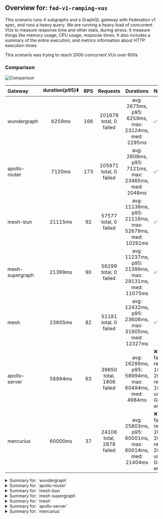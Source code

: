 ## Overview for: `fed-v1-ramping-vus`


This scenario runs 4 subgraphs and a GraphQL gateway with Federation v1 spec, and runs a heavy query. We are running a heavy load of concurrent VUs to measure response time and other stats, during stress. It measure things like memory usage, CPU usage, response times. It also includes a summary of the entire execution, and metrics information about HTTP execution times.


This scenario was trying to reach 2000 concurrent VUs over 600s


### Comparison


<img src="https://imagedelivery.net/KYe9TScr4TldYHA48pczVg/61122181-09dc-4c02-e6e8-dfffc66a0000/public" alt="Comparison" />


| Gateway         | duration(p95)⬇️ |  RPS  |         Requests         |                       Durations                        | Notes                                                                          |
| :-------------- | :-------------: | :---: | :----------------------: | :----------------------------------------------------: | :----------------------------------------------------------------------------- |
| wundergraph     |     6259ms      |  166  |  101678 total, 0 failed  |  avg: 2675ms, p95: 6259ms, max: 23124ms, med: 2295ms   | ✅                                                                              |
| apollo-router   |     7120ms      |  173  |  105971 total, 0 failed  |  avg: 2608ms, p95: 7121ms, max: 23465ms, med: 2048ms   | ✅                                                                              |
| mesh-bun        |     21115ms     |  92   |  57577 total, 0 failed   | avg: 11138ms, p95: 21116ms, max: 52679ms, med: 10291ms | ✅                                                                              |
| mesh-supergraph |     21399ms     |  90   |  56299 total, 0 failed   | avg: 11237ms, p95: 21399ms, max: 29131ms, med: 11075ms | ✅                                                                              |
| mesh            |     23605ms     |  82   |  51181 total, 0 failed   | avg: 12432ms, p95: 23606ms, max: 31905ms, med: 12327ms | ✅                                                                              |
| apollo-server   |     58994ms     |  63   | 39650 total, 1806 failed | avg: 16289ms, p95: 58994ms, max: 60494ms, med: 4984ms  | ❌ 1806 failed requests, 1806 non-200 responses, 1806 unexpected GraphQL errors |
| mercurius       |     60000ms     |  37   | 24106 total, 2878 failed | avg: 25803ms, p95: 60001ms, max: 60014ms, med: 21404ms | ❌ 2878 failed requests, 2878 non-200 responses, 2878 unexpected GraphQL errors |



<details>
  <summary>Summary for: `wundergraph`</summary>

  **K6 Output**




```
     ✓ response code was 200
     ✓ no graphql errors
     ✓ valid response structure

     checks.........................: 100.00% ✓ 305034     ✗ 0     
     data_received..................: 8.9 GB  15 MB/s
     data_sent......................: 121 MB  198 kB/s
     http_req_blocked...............: avg=47.5ms   min=1.38µs  med=3.6µs   max=17.63s p(90)=5.84µs   p(95)=10.48µs 
     http_req_connecting............: avg=44.69ms  min=0s      med=0s      max=13.2s  p(90)=0s       p(95)=0s      
     http_req_duration..............: avg=2.67s    min=6.82ms  med=2.29s   max=23.12s p(90)=5.29s    p(95)=6.25s   
       { expected_response:true }...: avg=2.67s    min=6.82ms  med=2.29s   max=23.12s p(90)=5.29s    p(95)=6.25s   
     http_req_failed................: 0.00%   ✓ 0          ✗ 101678
     http_req_receiving.............: avg=555.08ms min=22.65µs med=78.31µs max=19.22s p(90)=1.79s    p(95)=3.55s   
     http_req_sending...............: avg=78.1ms   min=6.22µs  med=15.64µs max=15.18s p(90)=133.71µs p(95)=189.19ms
     http_req_tls_handshaking.......: avg=0s       min=0s      med=0s      max=0s     p(90)=0s       p(95)=0s      
     http_req_waiting...............: avg=2.04s    min=6.72ms  med=1.64s   max=14.25s p(90)=4.54s    p(95)=5.18s   
     http_reqs......................: 101678  166.682726/s
     iteration_duration.............: avg=5.98s    min=13.84ms med=4.83s   max=44.01s p(90)=12.73s   p(95)=15.65s  
     iterations.....................: 101678  166.682726/s
     vus............................: 73      min=51       max=1994
     vus_max........................: 2000    min=2000     max=2000
```


**Performance Overview**


<img src="https://imagedelivery.net/KYe9TScr4TldYHA48pczVg/2257f5d6-f939-4f92-f476-3deb4ded3700/public" alt="Performance Overview" />


**Subgraphs Overview**


<img src="https://imagedelivery.net/KYe9TScr4TldYHA48pczVg/df389d4c-52c6-4dd0-5c0e-5302a0e45600/public" alt="Subgraphs Overview" />


**HTTP Overview**


<img src="https://imagedelivery.net/KYe9TScr4TldYHA48pczVg/dd7184b7-45cb-40c8-0ce1-de596bf4d700/public" alt="HTTP Overview" />


  </details>

<details>
  <summary>Summary for: `apollo-router`</summary>

  **K6 Output**




```
     ✓ response code was 200
     ✓ no graphql errors
     ✓ valid response structure

     checks.........................: 100.00% ✓ 317913     ✗ 0     
     data_received..................: 9.3 GB  15 MB/s
     data_sent......................: 126 MB  206 kB/s
     http_req_blocked...............: avg=40.29ms min=1.43µs  med=3.7µs   max=16.01s p(90)=6.02µs   p(95)=9.89µs  
     http_req_connecting............: avg=36.4ms  min=0s      med=0s      max=16.01s p(90)=0s       p(95)=0s      
     http_req_duration..............: avg=2.6s    min=8.86ms  med=2.04s   max=23.46s p(90)=5.32s    p(95)=7.12s   
       { expected_response:true }...: avg=2.6s    min=8.86ms  med=2.04s   max=23.46s p(90)=5.32s    p(95)=7.12s   
     http_req_failed................: 0.00%   ✓ 0          ✗ 105971
     http_req_receiving.............: avg=694.2ms min=22.69µs med=81.75µs max=15.56s p(90)=2.24s    p(95)=4.47s   
     http_req_sending...............: avg=81.59ms min=6.17µs  med=15.86µs max=13.28s p(90)=122.53µs p(95)=135.55ms
     http_req_tls_handshaking.......: avg=0s      min=0s      med=0s      max=0s     p(90)=0s       p(95)=0s      
     http_req_waiting...............: avg=1.83s   min=8.76ms  med=1.51s   max=9.44s  p(90)=3.92s    p(95)=4.58s   
     http_reqs......................: 105971  173.714542/s
     iteration_duration.............: avg=5.71s   min=18.41ms med=4.34s   max=47.98s p(90)=12.55s   p(95)=15.8s   
     iterations.....................: 105971  173.714542/s
     vus............................: 7       min=7        max=1982
     vus_max........................: 2000    min=2000     max=2000
```


**Performance Overview**


<img src="https://imagedelivery.net/KYe9TScr4TldYHA48pczVg/ab4097f8-f6cf-4f85-8926-c3fb24c23200/public" alt="Performance Overview" />


**Subgraphs Overview**


<img src="https://imagedelivery.net/KYe9TScr4TldYHA48pczVg/e1f72775-707e-46f4-3ebf-ce76019c9900/public" alt="Subgraphs Overview" />


**HTTP Overview**


<img src="https://imagedelivery.net/KYe9TScr4TldYHA48pczVg/34218173-ea91-4ca3-da5a-c8a465049b00/public" alt="HTTP Overview" />


  </details>

<details>
  <summary>Summary for: `mesh-bun`</summary>

  **K6 Output**




```
     ✓ response code was 200
     ✓ no graphql errors
     ✓ valid response structure

     checks.........................: 100.00% ✓ 172731    ✗ 0     
     data_received..................: 5.1 GB  8.1 MB/s
     data_sent......................: 68 MB   110 kB/s
     http_req_blocked...............: avg=798.89µs min=1.38µs   med=3.9µs    max=688.18ms p(90)=6.98µs   p(95)=12.55µs 
     http_req_connecting............: avg=759.43µs min=0s       med=0s       max=502.3ms  p(90)=0s       p(95)=0s      
     http_req_duration..............: avg=11.13s   min=365.54ms med=10.29s   max=52.67s   p(90)=20.13s   p(95)=21.11s  
       { expected_response:true }...: avg=11.13s   min=365.54ms med=10.29s   max=52.67s   p(90)=20.13s   p(95)=21.11s  
     http_req_failed................: 0.00%   ✓ 0         ✗ 57577 
     http_req_receiving.............: avg=139.92ms min=29.15µs  med=109.82µs max=16.02s   p(90)=570.04µs p(95)=58.12ms 
     http_req_sending...............: avg=1.5ms    min=7.99µs   med=18.56µs  max=890.95ms p(90)=44.57µs  p(95)=130.27µs
     http_req_tls_handshaking.......: avg=0s       min=0s       med=0s       max=0s       p(90)=0s       p(95)=0s      
     http_req_waiting...............: avg=10.99s   min=365.39ms med=10.25s   max=52.65s   p(90)=20.04s   p(95)=20.82s  
     http_reqs......................: 57577   92.406864/s
     iteration_duration.............: avg=11.19s   min=371.91ms med=10.4s    max=52.68s   p(90)=20.22s   p(95)=21.25s  
     iterations.....................: 57577   92.406864/s
     vus............................: 136     min=51      max=2000
     vus_max........................: 2000    min=2000    max=2000
```


**Performance Overview**


<img src="https://imagedelivery.net/KYe9TScr4TldYHA48pczVg/9cdf9eae-8e3c-4747-4719-2cf4e8cd1d00/public" alt="Performance Overview" />


**Subgraphs Overview**


<img src="https://imagedelivery.net/KYe9TScr4TldYHA48pczVg/cab88b81-cd45-4eb5-7412-a830f1430300/public" alt="Subgraphs Overview" />


**HTTP Overview**


<img src="https://imagedelivery.net/KYe9TScr4TldYHA48pczVg/ce5c7edb-4f27-45b8-47a5-24bd5e2bf900/public" alt="HTTP Overview" />


  </details>

<details>
  <summary>Summary for: `mesh-supergraph`</summary>

  **K6 Output**




```
     ✓ response code was 200
     ✓ no graphql errors
     ✓ valid response structure

     checks.........................: 100.00% ✓ 168897    ✗ 0     
     data_received..................: 4.9 GB  8.0 MB/s
     data_sent......................: 67 MB   108 kB/s
     http_req_blocked...............: avg=1.81ms  min=1.7µs    med=3.89µs  max=1.06s    p(90)=6.26µs  p(95)=11.96µs 
     http_req_connecting............: avg=1.75ms  min=0s       med=0s      max=876.61ms p(90)=0s      p(95)=0s      
     http_req_duration..............: avg=11.23s  min=346.22ms med=11.07s  max=29.13s   p(90)=19.77s  p(95)=21.39s  
       { expected_response:true }...: avg=11.23s  min=346.22ms med=11.07s  max=29.13s   p(90)=19.77s  p(95)=21.39s  
     http_req_failed................: 0.00%   ✓ 0         ✗ 56299 
     http_req_receiving.............: avg=10.38ms min=32.11µs  med=74.75µs max=1.75s    p(90)=1.09ms  p(95)=10.28ms 
     http_req_sending...............: avg=2.51ms  min=8.78µs   med=17.61µs max=1.28s    p(90)=41.99µs p(95)=155.08µs
     http_req_tls_handshaking.......: avg=0s      min=0s       med=0s      max=0s       p(90)=0s      p(95)=0s      
     http_req_waiting...............: avg=11.22s  min=346.1ms  med=11.06s  max=29.13s   p(90)=19.75s  p(95)=21.38s  
     http_reqs......................: 56299   90.916593/s
     iteration_duration.............: avg=11.33s  min=363.94ms med=11.17s  max=29.15s   p(90)=19.87s  p(95)=21.48s  
     iterations.....................: 56299   90.916593/s
     vus............................: 292     min=51      max=2000
     vus_max........................: 2000    min=2000    max=2000
```


**Performance Overview**


<img src="https://imagedelivery.net/KYe9TScr4TldYHA48pczVg/88c28e4b-8cf0-4241-8e2f-e85f38a6ff00/public" alt="Performance Overview" />


**Subgraphs Overview**


<img src="https://imagedelivery.net/KYe9TScr4TldYHA48pczVg/c16b0ac7-0572-45e7-28d7-93bad6fa0600/public" alt="Subgraphs Overview" />


**HTTP Overview**


<img src="https://imagedelivery.net/KYe9TScr4TldYHA48pczVg/99fca72f-f9e4-4ab2-6178-69d80f015a00/public" alt="HTTP Overview" />


  </details>

<details>
  <summary>Summary for: `mesh`</summary>

  **K6 Output**




```
     ✓ response code was 200
     ✓ no graphql errors
     ✓ valid response structure

     checks.........................: 100.00% ✓ 153543    ✗ 0     
     data_received..................: 4.5 GB  7.2 MB/s
     data_sent......................: 61 MB   98 kB/s
     http_req_blocked...............: avg=1.11ms min=1.72µs   med=3.98µs  max=1.07s    p(90)=6.42µs   p(95)=12.85µs 
     http_req_connecting............: avg=1.06ms min=0s       med=0s      max=1.07s    p(90)=0s       p(95)=0s      
     http_req_duration..............: avg=12.43s min=332.07ms med=12.32s  max=31.9s    p(90)=21.98s   p(95)=23.6s   
       { expected_response:true }...: avg=12.43s min=332.07ms med=12.32s  max=31.9s    p(90)=21.98s   p(95)=23.6s   
     http_req_failed................: 0.00%   ✓ 0         ✗ 51181 
     http_req_receiving.............: avg=5.7ms  min=32.44µs  med=80.51µs max=2.27s    p(90)=714.15µs p(95)=7.36ms  
     http_req_sending...............: avg=1.53ms min=8.69µs   med=18.26µs max=917.96ms p(90)=40.38µs  p(95)=134.27µs
     http_req_tls_handshaking.......: avg=0s     min=0s       med=0s      max=0s       p(90)=0s       p(95)=0s      
     http_req_waiting...............: avg=12.42s min=331.98ms med=12.31s  max=31.9s    p(90)=21.97s   p(95)=23.6s   
     http_reqs......................: 51181   82.435878/s
     iteration_duration.............: avg=12.5s  min=346.82ms med=12.42s  max=31.93s   p(90)=22.11s   p(95)=23.7s   
     iterations.....................: 51181   82.435878/s
     vus............................: 83      min=51      max=1999
     vus_max........................: 2000    min=2000    max=2000
```


**Performance Overview**


<img src="https://imagedelivery.net/KYe9TScr4TldYHA48pczVg/f04ecd18-67ae-4bb3-20ac-aab4a5eced00/public" alt="Performance Overview" />


**Subgraphs Overview**


<img src="https://imagedelivery.net/KYe9TScr4TldYHA48pczVg/c34926ab-823f-416f-b47e-e82d4d345200/public" alt="Subgraphs Overview" />


**HTTP Overview**


<img src="https://imagedelivery.net/KYe9TScr4TldYHA48pczVg/af04f46d-6771-4cb7-ce9b-01d38783cd00/public" alt="HTTP Overview" />


  </details>

<details>
  <summary>Summary for: `apollo-server`</summary>

  **K6 Output**




```
     ✗ response code was 200
      ↳  95% — ✓ 37844 / ✗ 1806
     ✗ no graphql errors
      ↳  95% — ✓ 37844 / ✗ 1806
     ✓ valid response structure

     checks.........................: 96.91% ✓ 113532    ✗ 3612  
     data_received..................: 3.3 GB 5.3 MB/s
     data_sent......................: 47 MB  75 kB/s
     http_req_blocked...............: avg=436.46µs min=1.35µs   med=3.19µs  max=267.74ms p(90)=11.55µs  p(95)=200.71µs
     http_req_connecting............: avg=415.38µs min=0s       med=0s      max=266.1ms  p(90)=0s       p(95)=133.67µs
     http_req_duration..............: avg=16.28s   min=375.61ms med=4.98s   max=1m0s     p(90)=50.6s    p(95)=58.99s  
       { expected_response:true }...: avg=14.26s   min=375.61ms med=4.53s   max=1m0s     p(90)=42.46s   p(95)=52.85s  
     http_req_failed................: 4.55%  ✓ 1806      ✗ 37844 
     http_req_receiving.............: avg=881.08µs min=0s       med=86.42µs max=3.01s    p(90)=141.47µs p(95)=349.15µs
     http_req_sending...............: avg=248.07µs min=7.67µs   med=15.01µs max=386.47ms p(90)=36.65µs  p(95)=60.2µs  
     http_req_tls_handshaking.......: avg=0s       min=0s       med=0s      max=0s       p(90)=0s       p(95)=0s      
     http_req_waiting...............: avg=16.28s   min=375.45ms med=4.98s   max=1m0s     p(90)=50.6s    p(95)=58.99s  
     http_reqs......................: 39650  63.327964/s
     iteration_duration.............: avg=16.3s    min=386.22ms med=4.99s   max=1m0s     p(90)=50.62s   p(95)=59.01s  
     iterations.....................: 39650  63.327964/s
     vus............................: 135    min=51      max=2000
     vus_max........................: 2000   min=2000    max=2000
```


**Performance Overview**


<img src="https://imagedelivery.net/KYe9TScr4TldYHA48pczVg/36f9055a-f5ec-4e42-1ecd-57cadf21bf00/public" alt="Performance Overview" />


**Subgraphs Overview**


<img src="https://imagedelivery.net/KYe9TScr4TldYHA48pczVg/994dc9ed-2704-4425-a176-790fd7240400/public" alt="Subgraphs Overview" />


**HTTP Overview**


<img src="https://imagedelivery.net/KYe9TScr4TldYHA48pczVg/240be2ac-ed32-46c2-9819-efe7dec6cb00/public" alt="HTTP Overview" />


  </details>

<details>
  <summary>Summary for: `mercurius`</summary>

  **K6 Output**




```
     ✗ response code was 200
      ↳  88% — ✓ 21228 / ✗ 2878
     ✗ no graphql errors
      ↳  88% — ✓ 21228 / ✗ 2878
     ✓ valid response structure

     checks.........................: 91.71% ✓ 63684     ✗ 5756  
     data_received..................: 1.9 GB 2.9 MB/s
     data_sent......................: 30 MB  47 kB/s
     http_req_blocked...............: avg=50.53µs  min=1.68µs   med=4.5µs    max=30.26ms p(90)=157.2µs  p(95)=201.24µs
     http_req_connecting............: avg=37.74µs  min=0s       med=0s       max=30.19ms p(90)=106.96µs p(95)=137.49µs
     http_req_duration..............: avg=25.8s    min=775.08ms med=21.4s    max=1m0s    p(90)=1m0s     p(95)=1m0s    
       { expected_response:true }...: avg=21.16s   min=775.08ms med=19.06s   max=59.99s  p(90)=43.29s   p(95)=48.88s  
     http_req_failed................: 11.93% ✓ 2878      ✗ 21228 
     http_req_receiving.............: avg=113.84µs min=0s       med=103.93µs max=32.32ms p(90)=142.34µs p(95)=161.59µs
     http_req_sending...............: avg=39.68µs  min=9.05µs   med=26.2µs   max=28.19ms p(90)=41.12µs  p(95)=52.63µs 
     http_req_tls_handshaking.......: avg=0s       min=0s       med=0s       max=0s      p(90)=0s       p(95)=0s      
     http_req_waiting...............: avg=25.8s    min=774.64ms med=21.4s    max=1m0s    p(90)=1m0s     p(95)=1m0s    
     http_reqs......................: 24106  37.718422/s
     iteration_duration.............: avg=25.81s   min=784.32ms med=21.41s   max=1m0s    p(90)=1m0s     p(95)=1m0s    
     iterations.....................: 24106  37.718422/s
     vus............................: 2      min=2       max=2000
     vus_max........................: 2000   min=2000    max=2000
```


**Performance Overview**


<img src="https://imagedelivery.net/KYe9TScr4TldYHA48pczVg/1a8b2ee5-1ee1-4ea9-12be-364ba10a3900/public" alt="Performance Overview" />


**Subgraphs Overview**


<img src="https://imagedelivery.net/KYe9TScr4TldYHA48pczVg/d958f5bd-2d3f-4d1e-085a-fa0d64fafb00/public" alt="Subgraphs Overview" />


**HTTP Overview**


<img src="https://imagedelivery.net/KYe9TScr4TldYHA48pczVg/41992695-b0a7-470d-6f1e-a2eb88494b00/public" alt="HTTP Overview" />


  </details>